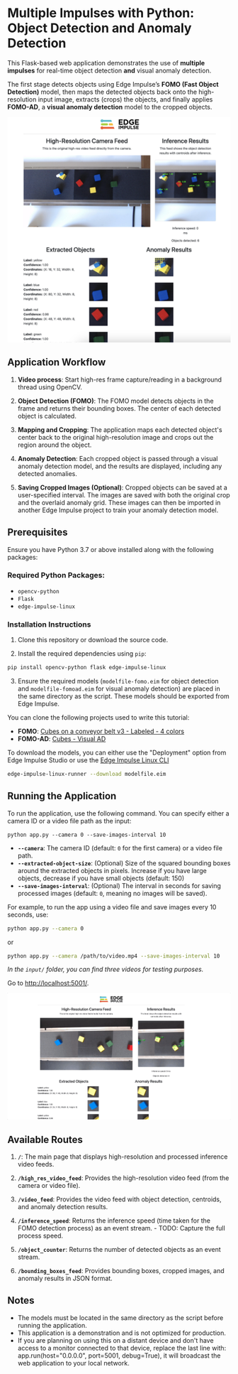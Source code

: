 # Multiple Impulses with Python: Object Detection and Anomaly Detection

This Flask-based web application demonstrates the use of **multiple impulses** for real-time object detection **and** visual anomaly detection.

The first stage detects objects using Edge Impulse’s **FOMO (Fast Object Detection)** model, then maps the detected objects back onto the high-resolution input image, extracts (crops) the objects, and finally applies **FOMO-AD**, a **visual anomaly detection** model to the cropped objects.

![Web app overview](/templates/assets/web-app-overview.png)

## Application Workflow

1. **Video process**:
   Start high-res frame capture/reading in a background thread using OpenCV.

2. **Object Detection (FOMO)**:
  The FOMO model detects objects in the frame and returns their bounding boxes. The center of each detected object is calculated.

1. **Mapping and Cropping**:
  The application maps each detected object's center back to the original high-resolution image and crops out the region around the object.

1. **Anomaly Detection**:
  Each cropped object is passed through a visual anomaly detection model, and the results are displayed, including any detected anomalies.

1. **Saving Cropped Images (Optional)**:
  Cropped objects can be saved at a user-specified interval. The images are saved with both the original crop and the overlaid anomaly grid. These images can then be imported in another Edge Impulse project to train your anomaly detection model.

## Prerequisites

Ensure you have Python 3.7 or above installed along with the following packages:

### Required Python Packages:


- `opencv-python`
- `Flask`
- `edge-impulse-linux`

### Installation Instructions

1. Clone this repository or download the source code.

2. Install the required dependencies using `pip`:

```bash
pip install opencv-python flask edge-impulse-linux
```

3. Ensure the required models (`modelfile-fomo.eim` for object detection and `modelfile-fomoad.eim` for visual anomaly detection) are placed in the same directory as the script. These models should be exported from Edge Impulse.

You can clone the following projects used to write this tutorial:

* **FOMO**: [Cubes on a conveyor belt v3 - Labeled - 4 colors](https://studio.edgeimpulse.com/public/494157/latest)
* **FOMO-AD**: [Cubes - Visual AD](https://studio.edgeimpulse.com/public/517331/latest)

To download the models, you can either use the "Deployment" option from Edge Impulse Studio or use the [Edge Impulse Linux CLI](https://docs.edgeimpulse.com/docs/tools/edge-impulse-for-linux/linux-node-js-sdk)

```bash
edge-impulse-linux-runner --download modelfile.eim
```

## Running the Application

To run the application, use the following command. You can specify either a camera ID or a video file path as the input:

```
python app.py --camera 0 --save-images-interval 10
```

- **`--camera`**: The camera ID (default: `0` for the first camera) or a video file path.
- **`--extracted-object-size`**: (Optional) Size of the squared bounding boxes around the extracted objects in pixels. Increase if you have large objects, decrease if you have small objects (default: 150)
- **`--save-images-interval`**: (Optional) The interval in seconds for saving processed images (default: `0`, meaning no images will be saved).

For example, to run the app using a video file and save images every 10 seconds, use:

```bash
python app.py --camera 0
```
or
```bash
python app.py --camera /path/to/video.mp4 --save-images-interval 10
```

*In the `input/` folder, you can find three videos for testing purposes.*

Go to [http://localhost:5001/](http://localhost:5001/).

![Overview](/templates/assets/multi-impulse-linux-overview.gif)

## Available Routes

1. **`/`**: The main page that displays high-resolution and processed inference video feeds.

2. **`/high_res_video_feed`**: Provides the high-resolution video feed (from the camera or video file).

3. **`/video_feed`**: Provides the video feed with object detection, centroids, and anomaly detection results.

4. **`/inference_speed`**: Returns the inference speed (time taken for the FOMO detection process) as an event stream. - TODO: Capture the full process speed.

5. **`/object_counter`**: Returns the number of detected objects as an event stream.

6. **`/bounding_boxes_feed`**: Provides bounding boxes, cropped images, and anomaly results in JSON format.

## Notes

- The models must be located in the same directory as the script before running the application.
- This application is a demonstration and is not optimized for production.
- If you are planning on using this on a distant device and don't have access to a monitor connected to that device, replace the last line with: app.run(host="0.0.0.0", port=5001, debug=True), it will broadcast the web application to your local network.
